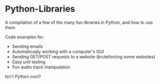 # Python-Libraries
A compilation of a few of the many fun libraries in Python, and how to use them

Code examples for:
- Sending emails
- Automaticaaly working with a computer's GUI
- Sending GET/POST requests to a website (bruteforcing some websites)
- Easy unit testing
- Fun audio track manipulation

Isn't Python cool?